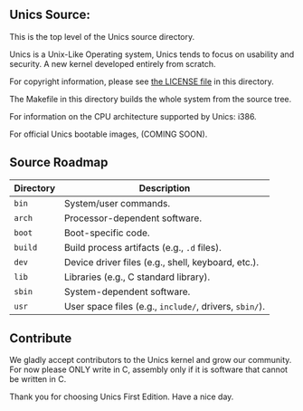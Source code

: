 ## Unics Source:
This is the top level of the Unics source directory.

Unics is a Unix-Like Operating system, Unics tends to focus on usability and security.
A new kernel developed entirely from scratch.

For copyright information, please see [the LICENSE file](LICENSE) in this directory.

The Makefile in this directory builds the whole system from the source tree.

For information on the CPU architecture supported by Unics: i386.

For official Unics bootable images, (COMING SOON).

## Source Roadmap

| Directory | Description |
|----------|-------------|
| `bin`    | System/user commands. |
| `arch`   | Processor-dependent software. |
| `boot`   | Boot-specific code. |
| `build`  | Build process artifacts (e.g., `.d` files). |
| `dev`    | Device driver files (e.g., shell, keyboard, etc.). |
| `lib`    | Libraries (e.g., C standard library). |
| `sbin`   | System-dependent software. |
| `usr`    | User space files (e.g., `include/`, drivers, `sbin/`). |


## Contribute
We gladly accept contributors to the Unics kernel and grow our community.
For now please ONLY write in C, assembly only if it is software that cannot be written in C.

Thank you for choosing Unics First Edition. Have a nice day.